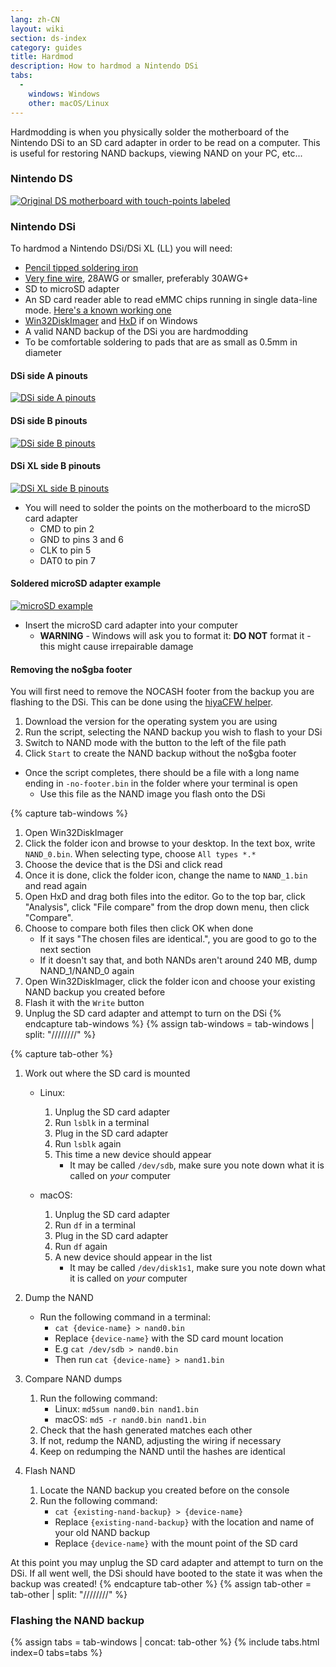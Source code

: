 ```yaml
---
lang: zh-CN
layout: wiki
section: ds-index
category: guides
title: Hardmod
description: How to hardmod a Nintendo DSi
tabs:
  - 
    windows: Windows
    other: macOS/Linux
---
```


Hardmodding is when you physically solder the motherboard of the Nintendo DSi to an SD card adapter in order to be read on a computer. This is useful for restoring NAND backups, viewing NAND on your PC, etc...

### Nintendo DS
[![Original DS motherboard with touch-points labeled](/assets/images/ds-hardmod/mobo_pinout.png)](/assets/images/ds-hardmod/mobo_pinout.png)

### Nintendo DSi

To hardmod a Nintendo DSi/DSi XL (LL) you will need:
   - [Pencil tipped soldering iron](https://www.amazon.com/dp/B01N4571Q6)
   - [Very fine wire](https://www.amazon.com/dp/B01MXGNTA4), 28AWG or smaller, preferably 30AWG+
   - SD to microSD adapter
   - An SD card reader able to read eMMC chips running in single data-line mode. [Here's a known working one](https://www.amazon.com/dp/B006T9B6R2)
   - [Win32DiskImager](https://sourceforge.net/projects/win32diskimager/) and [HxD](https://mh-nexus.de/en/downloads.php?product=HxD20) if on Windows
   - A valid NAND backup of the DSi you are hardmodding
   - To be comfortable soldering to pads that are as small as 0.5mm in diameter

#### DSi side A pinouts
[![DSi side A pinouts](/assets/images/dsi-hardmod/side_a.jpg)](/assets/images/dsi-hardmod/side_a.jpg)
#### DSi side B pinouts
[![DSi side B pinouts](/assets/images/dsi-hardmod/side_b.png)](/assets/images/dsi-hardmod/side_b.png)
#### DSi XL side B pinouts
[![DSi XL side B pinouts](/assets/images/dsi-hardmod/dsi_xl_side_b.png)](/assets/images/dsi-hardmod/dsi_xl_side_b.png)

- You will need to solder the points on the motherboard to the microSD card adapter
   - CMD to pin 2
   - GND to pins 3 and 6
   - CLK to pin 5
   - DAT0 to pin 7

#### Soldered microSD adapter example
[![microSD example](/assets/images/dsi-hardmod/sd.jpg)](/assets/images/dsi-hardmod/sd.jpg)

- Insert the microSD card adapter into your computer
   - **WARNING** - Windows will ask you to format it: **DO NOT** format it - this might cause irrepairable damage

#### Removing the no$gba footer
You will first need to remove the NOCASH footer from the backup you are flashing to the DSi. This can be done using the [hiyaCFW helper](https://github.com/mondul/HiyaCFW-Helper/releases/latest).

1. Download the version for the operating system you are using
1. Run the script, selecting the NAND backup you wish to flash to your DSi
1. Switch to NAND mode with the button to the left of the file path
1. Click `Start` to create the NAND backup without the no$gba footer

- Once the script completes, there should be a file with a long name ending in `-no-footer.bin` in the folder where your terminal is open
   - Use this file as the NAND image you flash onto the DSi

{% capture tab-windows %}
1. Open Win32DiskImager
1. Click the folder icon and browse to your desktop. In the text box, write `NAND_0.bin`. When selecting type, choose `All types *.*`
1. Choose the device that is the DSi and click read
1. Once it is done, click the folder icon, change the name to `NAND_1.bin` and read again
1. Open HxD and drag both files into the editor. Go to the top bar, click "Analysis", click "File compare" from the drop down menu, then click "Compare".
1. Choose to compare both files then click OK when done
   - If it says "The chosen files are identical.", you are good to go to the next section
   - If it doesn't say that, and both NANDs aren't around 240 MB, dump NAND_1/NAND_0 again
1. Open Win32DiskImager, click the folder icon and choose your existing NAND backup you created before
1. Flash it with the `Write` button
1. Unplug the SD card adapter and attempt to turn on the DSi
{% endcapture tab-windows %}
{% assign tab-windows = tab-windows | split: "////////" %}


{% capture tab-other %}
1. Work out where the SD card is mounted
   - Linux:
      1. Unplug the SD card adapter
      1. Run `lsblk` in a terminal
      1. Plug in the SD card adapter
      1. Run `lsblk` again
      1. This time a new device should appear
         - It may be called `/dev/sdb`, make sure you note down what it is called on *your* computer

   - macOS:
      1. Unplug the SD card adapter
      1. Run `df` in a terminal
      1. Plug in the SD card adapter
      1. Run `df` again
      1. A new device should appear in the list
         - It may be called `/dev/disk1s1`, make sure you note down what it is called on *your* computer

1. Dump the NAND
   - Run the following command in a terminal:
      - `cat {device-name} > nand0.bin`
      - Replace `{device-name}` with the SD card mount location
      - E.g `cat /dev/sdb > nand0.bin`
      - Then run `cat {device-name} > nand1.bin`


1. Compare NAND dumps
   1. Run the following command:
      - Linux: `md5sum nand0.bin nand1.bin`
      - macOS: `md5 -r nand0.bin nand1.bin`
   1. Check that the hash generated matches each other
   1. If not, redump the NAND, adjusting the wiring if necessary
   1. Keep on redumping the NAND until the hashes are identical

1. Flash NAND
   1. Locate the NAND backup you created before on the console
   1. Run the following command:
      - `cat {existing-nand-backup} > {device-name}`
      - Replace `{existing-nand-backup}` with the location and name of your old NAND backup
      - Replace `{device-name}` with the mount point of the SD card

At this point you may unplug the SD card adapter and attempt to turn on the DSi. If all went well, the DSi should have booted to the state it was when the backup was created!
{% endcapture tab-other %}
{% assign tab-other = tab-other | split: "////////" %}

### Flashing the NAND backup
{% assign tabs = tab-windows | concat: tab-other %}
{% include tabs.html index=0 tabs=tabs %}
